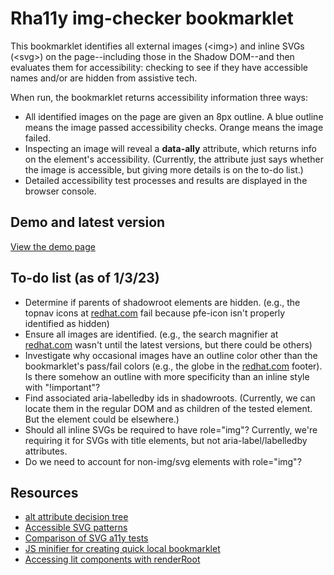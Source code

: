 # Rha11y img-checker bookmarklet

This bookmarklet identifies all external images (&lt;img&gt;) and inline SVGs (&lt;svg&gt;) on the page--including those in the Shadow DOM--and then evaluates them for accessibility: checking to see if they have accessible names and/or are hidden from assistive tech.

When run, the bookmarklet returns accessibility information three ways:

- All identified images on the page are given an 8px outline. A blue outline means the image passed accessibility checks. Orange means the image failed.
- Inspecting an image will reveal a **data-ally** attribute, which returns info on the element's accessibility. (Currently, the attribute just says whether the image is accessible, but giving more details is on the to-do list.)
- Detailed accessibility test processes and results are displayed in the browser console.

## Demo and latest version

[View the demo page](https://rha11y-img.netlify.app/)

## To-do list (as of 1/3/23)

- Determine if parents of shadowroot elements are hidden. (e.g., the topnav icons at [redhat.com](https://www.redhat.com/en) fail because pfe-icon isn't properly identified as hidden)
- Ensure all images are identified. (e.g., the search magnifier at [redhat.com](https://www.redhat.com/en) wasn't until the latest versions, but there could be others)
- Investigate why occasional images have an outline color other than the bookmarklet's pass/fail colors (e.g., the globe in the [redhat.com](https://www.redhat.com/en) footer). Is there somehow an outline with more specificity than an inline style with "!important"?
- Find associated aria-labelledby ids in shadowroots. (Currently, we can locate them in the regular DOM and as children of the tested element. But the element could be elsewhere.)
- Should all inline SVGs be required to have role="img"? Currently, we're requiring it for SVGs with title elements, but not aria-label/labelledby attributes.
- Do we need to account for non-img/svg elements with role="img"?

## Resources

- [alt attribute decision tree](https://www.w3.org/WAI/tutorials/images/decision-tree/)
- [Accessible SVG patterns](https://www.smashingmagazine.com/2021/05/accessible-svg-patterns-comparison/)
- [Comparison of SVG a11y tests](https://weboverhauls.github.io/demos/svg/)
- [JS minifier for creating quick local bookmarklet](https://www.toptal.com/developers/javascript-minifier)
- [Accessing lit components with renderRoot](https://lit.dev/docs/components/shadow-dom/)
